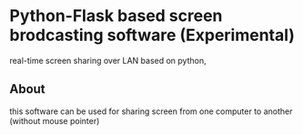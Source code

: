 # Python-Flask based screen brodcasting software (Experimental)
real-time screen sharing over LAN based on python,

## About
this software can be used for sharing screen from one computer to another (without mouse pointer) 

